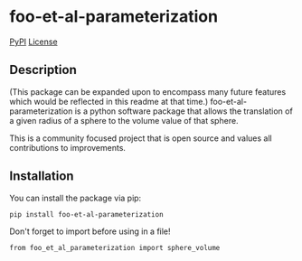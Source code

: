 # foo-et-al-parameterization

[PyPI](https://pypi.org/project/foo-et-al-parameterization/)
[License](https://github.com/aidangold/foo-et-al-parameterization/blob/master/LICENSE)

## Description

(This package can be expanded upon to encompass many future features which would be reflected in this readme at that time.)
foo-et-al-parameterization is a python software package that allows the translation of a given radius of a sphere to the volume value of that sphere.

This is a community focused project that is open source and values all contributions to improvements.

## Installation

You can install the package via pip:

```bash
pip install foo-et-al-parameterization
```
Don't forget to import before using in a file!

```bash
from foo_et_al_parameterization import sphere_volume
```
